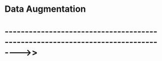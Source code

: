 # Data Augmentation 


# -------------------------------------------------------------------------------->>
